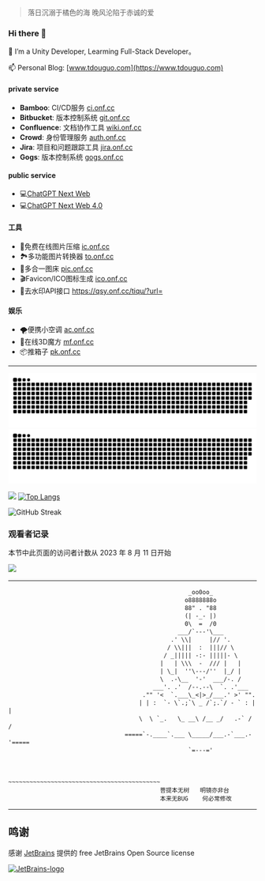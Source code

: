 > 落日沉溺于橘色的海 晚风沦陷于赤诚的爱

### Hi there 👋

🌱 I’m a Unity Developer, Learming Full-Stack Developer。

📫 Personal Blog: [www.tdouguo.com](https://www.tdouguo.com) 


#### private service

- **Bamboo**: CI/CD服务 [ci.onf.cc](https://ci.onf.cc)
- **Bitbucket**: 版本控制系统 [git.onf.cc](https://git.onf.cc)
- **Confluence**: 文档协作工具 [wiki.onf.cc](https://wiki.onf.cc)
- **Crowd**: 身份管理服务 [auth.onf.cc](https://auth.onf.cc)
- **Jira**: 项目和问题跟踪工具 [jira.onf.cc](https://jira.onf.cc)
- **Gogs**: 版本控制系统 [gogs.onf.cc](https://gogs.onf.cc)


#### public service

- 💻[ChatGPT Next Web](https://tudouss.top)
- 💻[ChatGPT Next Web 4.0](https://4.tudouss.top)


#### 工具

- 🧰免费在线图片压缩 [ic.onf.cc](https://ic.onf.cc/)
- 🏞多功能图片转换器 [to.onf.cc](https://to.onf.cc)
- 🧩多合一图床 [pic.onf.cc](https://pic.onf.cc/)
- 🎬Favicon/ICO图标生成 [ico.onf.cc](https://ico.onf.cc/)
- 🚱去水印API接口 https://qsy.onf.cc/tiqu/?url=

#### 娱乐

- 🌪便携小空调 [ac.onf.cc](https://ac.onf.cc)
- 🎲在线3D魔方 [mf.onf.cc](https://mf.onf.cc/)
- 📦推箱子 [pk.onf.cc](https://pk.onf.cc)



---
![github contribution grid snake animation](https://raw.githubusercontent.com/tdouguo/tdouguo/output/github-contribution-grid-snake-dark.svg#gh-dark-mode-only)![github contribution grid snake animation](https://raw.githubusercontent.com/tdouguo/tdouguo/output/github-contribution-grid-snake.svg#gh-light-mode-only)
<!--   GitHub stats graph -->

![](https://github-readme-stats.vercel.app/api?username=tdouguo&theme=dark)
[![Top Langs](https://github-readme-stats.vercel.app/api/top-langs/?username=tdouguo&layout=compact&theme=dark)](https://github.com/anuraghazra/github-readme-stats)

![GitHub Streak](https://github-readme-streak-stats.herokuapp.com?user=tdouguo&theme=dark)

### 观看者记录
本节中此页面的访问者计数从 2023 年 8 月 11 日开始

![](https://moe-counter.glitch.me/get/@tdouguo.github.readme)

---


                                                       _oo0oo_
                                                      o8888888o
                                                      88" . "88
                                                      (| -_- |)
                                                      0\  =  /0
                                                    ___/`---'\___
                                                  .' \\|     |// '.
                                                 / \\|||  :  |||// \
                                                / _||||| -:- |||||- \
                                               |   | \\\  -  /// |   |
                                               | \_|  ''\---/''  |_/ |
                                               \  .-\__  '-'  ___/-. /
                                             ___'. .'  /--.--\  `. .'___
                                          ."" '<  `.___\_<|>_/___.' >' "".
                                         | | :  `- \`.;`\ _ /`;.`/ - ` : | |
                                         \  \ `_.   \_ __\ /__ _/   .-` /  /
                                     =====`-.____`.___ \_____/___.-`___.-'=====
                                                       `=---='


                                     ~~~~~~~~~~~~~~~~~~~~~~~~~~~~~~~~~~~~~~~~~~~
                                               菩提本无树   明镜亦非台
                                               本来无BUG    何必常修改


---

## 鸣谢

感谢 [JetBrains](https://www.jetbrains.com/?from=real-url) 提供的 free JetBrains Open Source license

[![JetBrains-logo](https://i.loli.net/2020/10/03/E4h5FZmSfnGIgap.png)](https://www.jetbrains.com/?from=real-url)

